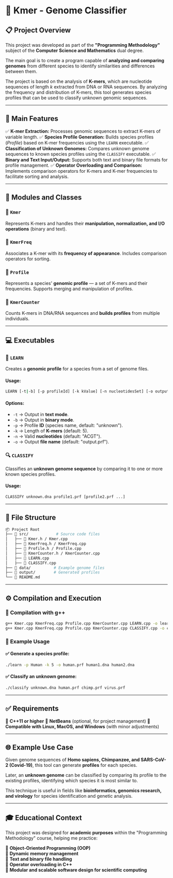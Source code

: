 # 🧬 Kmer - Genome Classifier

## 📋 Project Overview
This project was developed as part of the **"Programming Methodology"** subject of the **Computer Science and Mathematics** dual degree.

The main goal is to create a program capable of **analyzing and comparing genomes** from different species to identify similarities and differences between them.

The project is based on the analysis of **K-mers**, which are nucleotide sequences of length *k* extracted from DNA or RNA sequences. By analyzing the frequency and distribution of K-mers, this tool generates species profiles that can be used to classify unknown genomic sequences.

---

## 🚀 Main Features
✅ **K-mer Extraction:** Processes genomic sequences to extract K-mers of variable length.
✅ **Species Profile Generation:** Builds species profiles (*Profile*) based on K-mer frequencies using the `LEARN` executable.
✅ **Classification of Unknown Genomes:** Compares unknown genome sequences to known species profiles using the `CLASSIFY` executable.
✅ **Binary and Text Input/Output:** Supports both text and binary file formats for profile management.
✅ **Operator Overloading and Comparison:** Implements comparison operators for K-mers and K-mer frequencies to facilitate sorting and analysis.

---

## 🧬 Modules and Classes
### 📌 `Kmer`
Represents K-mers and handles their **manipulation, normalization, and I/O operations** (binary and text).

### 📌 `KmerFreq`
Associates a K-mer with its **frequency of appearance**. Includes comparison operators for sorting.

### 📌 `Profile`
Represents a species' **genomic profile** — a set of K-mers and their frequencies. Supports merging and manipulation of profiles.

### 📌 `KmerCounter`
Counts K-mers in DNA/RNA sequences and **builds profiles** from multiple individuals.

---

## 💻 Executables
### 🔬 `LEARN`
Creates a **genomic profile** for a species from a set of genome files.

#### **Usage:**
```sh
LEARN [-t|-b] [-p profileId] [-k kValue] [-n nucleotidesSet] [-o outputFile] input1.dna [input2.dna ...]
```

#### **Options:**
- `-t` → Output in **text mode**.
- `-b` → Output in **binary mode**.
- `-p` → Profile **ID** (species name, default: "unknown").
- `-k` → Length of **K-mers** (default: 5).
- `-n` → Valid **nucleotides** (default: "ACGT").
- `-o` → Output **file name** (default: "output.prf").

### 🔍 `CLASSIFY`
Classifies an **unknown genome sequence** by comparing it to one or more known species profiles.

#### **Usage:**
```sh
CLASSIFY unknown.dna profile1.prf [profile2.prf ...]
```

---

## 📂 File Structure
```bash
📦 Project Root
├── 📂 src/            # Source code files
│   ├── 📜 Kmer.h / Kmer.cpp
│   ├── 📜 KmerFreq.h / KmerFreq.cpp
│   ├── 📜 Profile.h / Profile.cpp
│   ├── 📜 KmerCounter.h / KmerCounter.cpp
│   ├── 📜 LEARN.cpp
│   ├── 📜 CLASSIFY.cpp
├── 📂 data/          # Example genome files
├── 📂 output/        # Generated profiles
└── 📜 README.md
```

---

## ⚙️ Compilation and Execution

### 🔧 **Compilation with g++**
```sh
g++ Kmer.cpp KmerFreq.cpp Profile.cpp KmerCounter.cpp LEARN.cpp -o learn
g++ Kmer.cpp KmerFreq.cpp Profile.cpp KmerCounter.cpp CLASSIFY.cpp -o classify
```

### 🚀 **Example Usage**
#### ✅ Generate a species profile:
```sh
./learn -p Human -k 5 -o human.prf human1.dna human2.dna
```
#### ✅ Classify an unknown genome:
```sh
./classify unknown.dna human.prf chimp.prf virus.prf
```

---

## ✅ Requirements
🔹 **C++11 or higher**
🔹 **NetBeans** (optional, for project management)
🔹 **Compatible with Linux, MacOS, and Windows** (with minor adjustments)

---

## 🌐 Example Use Case
Given genome sequences of **Homo sapiens, Chimpanzee, and SARS-CoV-2 (Covid-19)**, this tool can generate **profiles** for each species.

Later, an **unknown genome** can be classified by comparing its profile to the existing profiles, identifying which species it is most similar to.

This technique is useful in fields like **bioinformatics, genomics research, and virology** for species identification and genetic analysis.

---

## 🎓 Educational Context
This project was designed for **academic purposes** within the "Programming Methodology" course, helping me practice:

🎯 **Object-Oriented Programming (OOP)**  
🎯 **Dynamic memory management**  
🎯 **Text and binary file handling**  
🎯 **Operator overloading in C++**  
🎯 **Modular and scalable software design for scientific computing**  
